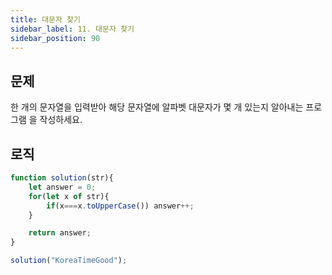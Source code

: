```yaml
---
title: 대문자 찾기
sidebar_label: 11. 대문자 찾기
sidebar_position: 90
---
```


## 문제 
한 개의 문자열을 입력받아 해당 문자열에 알파벳 대문자가 몇 개 있는지 알아내는 프로그램 을 작성하세요.

## 로직

```js
function solution(str){         
    let answer = 0;
    for(let x of str){
        if(x===x.toUpperCase()) answer++; 
    }

    return answer;
}

solution("KoreaTimeGood");
```





